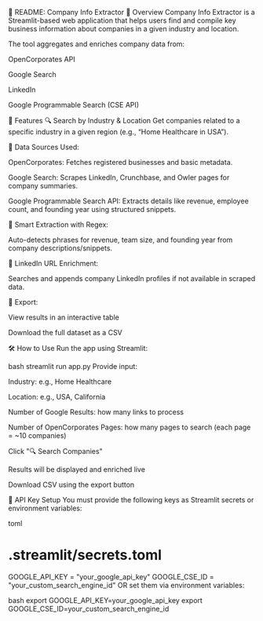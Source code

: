 📘 README: Company Info Extractor
🧾 Overview
Company Info Extractor is a Streamlit-based web application that helps users find and compile key business information about companies in a given industry and location.

The tool aggregates and enriches company data from:

OpenCorporates API

Google Search

LinkedIn

Google Programmable Search (CSE API)

🚀 Features
🔍 Search by Industry & Location
Get companies related to a specific industry in a given region (e.g., “Home Healthcare in USA”).

📑 Data Sources Used:

OpenCorporates: Fetches registered businesses and basic metadata.

Google Search: Scrapes LinkedIn, Crunchbase, and Owler pages for company summaries.

Google Programmable Search API: Extracts details like revenue, employee count, and founding year using structured snippets.

🧠 Smart Extraction with Regex:

Auto-detects phrases for revenue, team size, and founding year from company descriptions/snippets.

📎 LinkedIn URL Enrichment:

Searches and appends company LinkedIn profiles if not available in scraped data.

💾 Export:

View results in an interactive table

Download the full dataset as a CSV

🛠️ How to Use
Run the app using Streamlit:

bash
streamlit run app.py
Provide input:

Industry: e.g., Home Healthcare

Location: e.g., USA, California

Number of Google Results: how many links to process

Number of OpenCorporates Pages: how many pages to search (each page = ~10 companies)

Click "🔍 Search Companies"

Results will be displayed and enriched live

Download CSV using the export button

🔐 API Key Setup
You must provide the following keys as Streamlit secrets or environment variables:

toml
# .streamlit/secrets.toml
GOOGLE_API_KEY = "your_google_api_key"
GOOGLE_CSE_ID = "your_custom_search_engine_id"
OR set them via environment variables:

bash
export GOOGLE_API_KEY=your_google_api_key
export GOOGLE_CSE_ID=your_custom_search_engine_id
